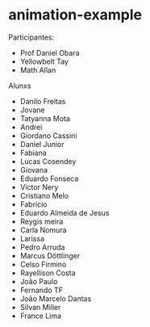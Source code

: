 # animation-example

Participantes:

<ul>
	<li>Prof Daniel Obara</li>
	<li>Yellowbelt Tay</li>
	<li>Math Allan</li>
</ul>

Alunxs

<ul>
	<li>Danilo Freitas</li>
	<li>Jovane</li>
  <li>Tatyanna Mota</li>
	<li>Andrei</li>
	<li>Giordano Cassini</li>
	<li>Daniel Junior</li>
	<li>Fabiana</li>
	<li>Lucas Cosendey</li>
	<li>Giovana</li>
	<li>Eduardo Fonseca</li>
	<li>Victor Nery</li>
	<li>Cristiano Melo</li>
	<li>Fabrício</li>
	<li>Eduardo Almeida de Jesus</li>
	<li>Reygis meira</li>
	<li>Carla Nomura</li>
  <li>Larissa</li>
	<li>Pedro Arruda</li>
	<li>Marcus Döttlinger</li>
	<li>Celso Firmino</li>
	<li>Rayellison Costa </li>
	<li>João Paulo</li>
	<li>Fernando TF</li>
  <li>João Marcelo Dantas</li>
	<li>Silvan Miller</li>
	<li>France Lima</li>
</ul>
